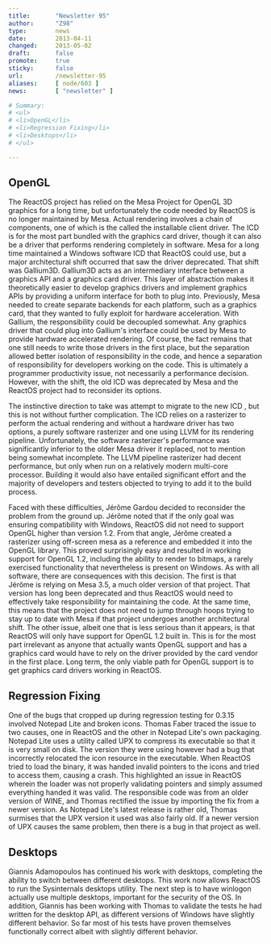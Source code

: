 ```yaml
---
title:       "Newsletter 95"
author:      "Z98"
type:        news
date:        2013-04-11
changed:     2013-05-02
draft:       false
promote:     true
sticky:      false
url:         /newsletter-95
aliases:     [ node/603 ]
news:        [ "newsletter" ]

# Summary:
# <ul>
# <li>OpenGL</li>
# <li>Regression Fixing</li>
# <li>Desktops</li>
# </ul>

---
```

<h2>OpenGL</h2>
<p>The ReactOS project has relied on the Mesa Project for OpenGL 3D graphics for a long time, but unfortunately the code needed by ReactOS is no longer maintained by Mesa. Actual rendering involves a chain of components, one of which is the called the installable client driver. The ICD is for the most part bundled with the graphics card driver, though it can also be a driver that performs rendering completely in software. Mesa for a long time maintained a Windows software ICD that ReactOS could use, but a major architectural shift occurred that saw the driver deprecated. That shift was Gallium3D. Gallium3D acts as an intermediary interface between a graphics API and a graphics card driver. This layer of abstraction makes it theoretically easier to develop graphics drivers and implement graphics APIs by providing a uniform interface for both to plug into. Previously, Mesa needed to create separate backends for each platform, such as a graphics card, that they wanted to fully exploit for hardware acceleration. With Gallium, the responsibility could be decoupled somewhat. Any graphics driver that could plug into Gallium&#39;s interface could be used by Mesa to provide hardware accelerated rendering. Of course, the fact remains that one still needs to write those drivers in the first place, but the separation allowed better isolation of responsibility in the code, and hence a separation of responsibility for developers working on the code. This is ultimately a programmer productivity issue, not necessarily a performance decision. However, with the shift, the old ICD was deprecated by Mesa and the ReactOS project had to reconsider its options.</p>
<p>The instinctive direction to take was attempt to migrate to the new ICD , but this is not without further complication. The ICD relies on a rasterizer to perform the actual rendering and without a hardware driver has two options, a purely software rasterizer and one using LLVM for its rendering pipeline. Unfortunately, the software rasterizer&#39;s performance was significantly inferior to the older Mesa driver it replaced, not to mention being somewhat incomplete. The LLVM pipeline rasterizer had decent performance, but only when run on a relatively modern multi-core processor. Building it would also have entailed significant effort and the majority of developers and testers objected to trying to add it to the build process.</p>
<p>Faced with these difficulties, Jérôme Gardou decided to reconsider the problem from the ground up. Jérôme noted that if the only goal was ensuring compatibility with Windows, ReactOS did not need to support OpenGL higher than version 1.2. From that angle, Jérôme created a rasterizer using off-screen mesa as a reference and embedded it into the OpenGL library. This proved surprisingly easy and resulted in working support for OpenGL 1.2, including the ability to render to bitmaps, a rarely exercised functionality that nevertheless is present on Windows. As with all software, there are consequences with this decision. The first is that Jérôme is relying on Mesa 3.5, a much older version of that project. That version has long been deprecated and thus ReactOS would need to effectively take responsibility for maintaining the code. At the same time, this means that the project does not need to jump through hoops trying to stay up to date with Mesa if that project undergoes another architectural shift. The other issue, albeit one that is less serious than it appears, is that ReactOS will only have support for OpenGL 1.2 built in. This is for the most part irrelevant as anyone that actually wants OpenGL support and has a graphics card would have to rely on the driver provided by the card vendor in the first place. Long term, the only viable path for OpenGL support is to get graphics card drivers working in ReactOS.</p>
<h2>Regression Fixing</h2>
<p>One of the bugs that cropped up during regression testing for 0.3.15 involved Notepad Lite and broken icons. Thomas Faber traced the issue to two causes, one in ReactOS and the other in Notepad Lite&#39;s own packaging. Notepad Lite uses a utility called UPX to compress its executable so that it is very small on disk. The version they were using however had a bug that incorrectly relocated the icon resource in the executable. When ReactOS tried to load the binary, it was handed invalid pointers to the icons and tried to access them, causing a crash. This highlighted an issue in ReactOS wherein the loader was not properly validating pointers and simply assumed everything handed it was valid. The responsible code was from an older version of WINE, and Thomas rectified the issue by importing the fix from a newer version. As Notepad Lite&#39;s latest release is rather old, Thomas surmises that the UPX version it used was also fairly old. If a newer version of UPX causes the same problem, then there is a bug in that project as well.</p>
<h2>Desktops</h2>
<p>Giannis Adamopoulos has continued his work with desktops, completing the ability to switch between different desktops. This work now allows ReactOS to run the Sysinternals desktops utility. The next step is to have winlogon actually use multiple desktops, important for the security of the OS. In addition, Giannis has been working with Thomas to validate the tests he had written for the desktop API, as different versions of Windows have slightly different behavior. So far most of his tests have proven themselves functionally correct albeit with slightly different behavior.</p>
